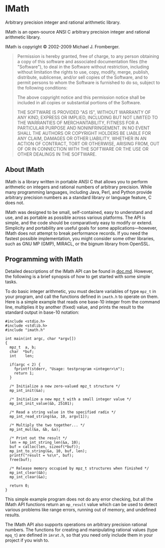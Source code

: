 IMath
=====

Arbitrary precision integer and rational arithmetic library.

IMath is an open-source ANSI C arbitrary precision integer and rational
arithmetic library.

IMath is copyright &copy; 2002-2009 Michael J. Fromberger.

> Permission is hereby granted, free of charge, to any person obtaining a copy
> of this software and associated documentation files (the "Software"), to deal
> in the Software without restriction, including without limitation the rights
> to use, copy, modify, merge, publish, distribute, sublicense, and/or sell
> copies of the Software, and to permit persons to whom the Software is
> furnished to do so, subject to the following conditions:
>
> The above copyright notice and this permission notice shall be included in
> all copies or substantial portions of the Software.
>
> THE SOFTWARE IS PROVIDED "AS IS", WITHOUT WARRANTY OF ANY KIND, EXPRESS OR
> IMPLIED, INCLUDING BUT NOT LIMITED TO THE WARRANTIES OF MERCHANTABILITY,
> FITNESS FOR A PARTICULAR PURPOSE AND NONINFRINGEMENT.  IN NO EVENT SHALL THE
> AUTHORS OR COPYRIGHT HOLDERS BE LIABLE FOR ANY CLAIM, DAMAGES OR OTHER
> LIABILITY, WHETHER IN AN ACTION OF CONTRACT, TORT OR OTHERWISE, ARISING FROM,
> OUT OF OR IN CONNECTION WITH THE SOFTWARE OR THE USE OR OTHER DEALINGS IN THE
> SOFTWARE.


About IMath
-----------

IMath is a library written in portable ANSI C that allows you to perform
arithmetic on integers and rational numbers of arbitrary precision.  While many
programming languages, including Java, Perl, and Python provide arbitrary
precision numbers as a standard library or language feature, C does not.

IMath was designed to be small, self-contained, easy to understand and use, and
as portable as possible across various platforms.  The API is simple, and the
code should be comparatively easy to modify or extend.  Simplicity and
portability are useful goals for some applications&#8212;however, IMath does
not attempt to break performance records.  If you need the fastest possible
implementation, you might consider some other libraries, such as GNU MP (GMP),
MIRACL, or the bignum library from OpenSSL.

Programming with IMath
----------------------

Detailed descriptions of the IMath API can be found in [doc.md](doc.md).
However, the following is a brief synopsis of how to get started with some
simple tasks.

To do basic integer arithmetic, you must declare variables of type `mpz_t` in
your program, and call the functions defined in `imath.h` to operate on them.
Here is a simple example that reads one base-10 integer from the command line,
multiplies it by another (fixed) value, and prints the result to the standard
output in base-10 notation:

    #include <stdio.h>
    #include <stdlib.h>
    #include "imath.h"

    int main(int argc, char *argv[])
    {
      mpz_t  a, b;
      char  *buf;
      int    len;

      if(argc < 2) {
        fprintf(stderr, "Usage: testprogram <integer>\n");
        return 1;
      }

      /* Initialize a new zero-valued mpz_t structure */
      mp_int_init(&a);

      /* Initialize a new mpz_t with a small integer value */
      mp_int_init_value(&b, 25101);

      /* Read a string value in the specified radix */
      mp_int_read_string(&a, 10, argv[1]);

      /* Multiply the two together... */
      mp_int_mul(&a, &b, &a);

      /* Print out the result */
      len = mp_int_string_len(&a, 10);
      buf = calloc(len, sizeof(*buf));
      mp_int_to_string(&a, 10, buf, len);
      printf("result = %s\n", buf);
      free(buf);

      /* Release memory occupied by mpz_t structures when finished */
      mp_int_clear(&b);
      mp_int_clear(&a);

      return 0;
    }

This simple example program does not do any error checking, but all the IMath
API functions return an `mp_result` value which can be used to detect various
problems like range errors, running out of memory, and undefined results.

The IMath API also supports operations on arbitrary precision rational numbers.
The functions for creating and manipulating rational values (type `mpq_t`) are
defined in `imrat.h`, so that you need only include them in your project if you
wish to.

